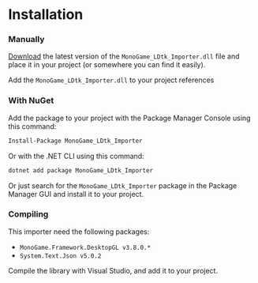 # Installation

### Manually

[Download](https://github.com/chamalowmoelleux/MonoGame-LDtk-Importer/releases) the latest version of the `MonoGame_LDtk_Importer.dll` file and place it in your project (or somewhere you can find it easily).

Add the  `MonoGame_LDtk_Importer.dll` to your project references

### With NuGet

Add the package to your project with the Package Manager Console using this command:

```txt
Install-Package MonoGame_LDtk_Importer
```

 Or with the .NET CLI using this command:

```txt
dotnet add package MonoGame_LDtk_Importer
```

Or just search for the `MonoGame_LDtk_Importer` package in the Package Manager GUI and install it to your project.

### Compiling

This importer need the following packages:
- `MonoGame.Framework.DesktopGL v3.8.0.*`
- `System.Text.Json v5.0.2`

Compile the library with Visual Studio, and add it to your project.

